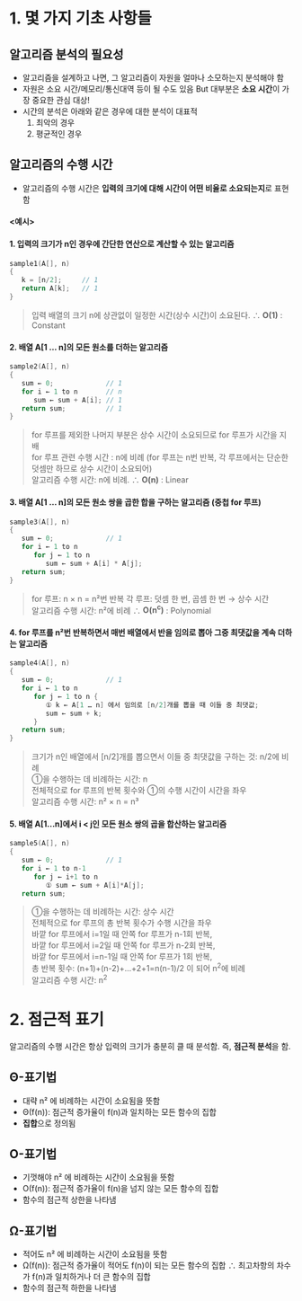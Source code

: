 # 1. 몇 가지 기초 사항들

## 알고리즘 분석의 필요성
- 알고리즘을 설계하고 나면, 그 알고리즘이 자원을 얼마나 소모하는지 분석해야 함  
- 자원은 소요 시간/메모리/통신대역 등이 될 수도 있음 But 대부분은 **소요 시간**이 가장 중요한 관심 대상!  
- 시간의 분석은 아래와 같은 경우에 대한 분석이 대표적  
  1. 최악의 경우  
  2. 평균적인 경우  

## 알고리즘의 수행 시간  
- 알고리즘의 수행 시간은 **입력의 크기에 대해 시간이 어떤 비율로 소요되는지**로 표현함    
#### <예시> ####
#### 1. 입력의 크기가 n인 경우에 간단한 연산으로 계산할 수 있는 알고리즘  ####
```c
sample1(A[], n)
{
   k = [n/2];     // 1
   return A[k];   // 1
}
```
> 입력 배열의 크기 n에 상관없이 일정한 시간(상수 시간)이 소요된다. ∴ **O(1)** : Constant   
  
  
#### 2. 배열 A[1 … n]의 모든 원소를 더하는 알고리즘 ####   
```c
sample2(A[], n)
{
   sum ← 0;             // 1
   for i ← 1 to n       // n
      sum ← sum + A[i]; // 1
   return sum;          // 1
}
```
> for 루프를 제외한 나머지 부분은 상수 시간이 소요되므로 for 루프가 시간을 지배  
> for 루프 관련 수행 시간 : n에 비례 (for 루프는 n번 반복, 각 루프에서는 단순한 덧셈만 하므로 상수 시간이 소요되어)  
> 알고리즘 수행 시간: n에 비례. ∴ **O(n)** : Linear  
  
  
#### 3. 배열 A[1 … n]의 모든 원소 쌍을 곱한 합을 구하는 알고리즘 (중첩 for 루프)  ####  
```c
sample3(A[], n)
{
   sum ← 0;             // 1
   for i ← 1 to n
      for j ← 1 to n
         sum ← sum + A[i] * A[j];
   return sum;
}
```
> for 루프: n × n = n²번 반복
> 각 루프: 덧셈 한 번, 곱셈 한 번 → 상수 시간  
> 알고리즘 수행 시간: n²에 비례   ∴ **O(n<sup>c</sup>)** : Polynomial  
  
    
#### 4. for 루프를 n²번 반복하면서 매번 배열에서 반을 임의로 뽑아 그중 최댓값을 계속 더하는 알고리즘
```c
sample4(A[], n)
{
   sum ← 0;             // 1
   for i ← 1 to n
      for j ← 1 to n {
         ① k ← A[1 … n] 에서 임의로 [n/2]개를 뽑을 때 이들 중 최댓값;
         sum ← sum + k;
      }
   return sum;
}
```  
> 크기가 n인 배열에서 [n/2]개를 뽑으면서 이들 중 최댓값을 구하는 것: n/2에 비례    
> ①을 수행하는 데 비례하는 시간: n  
> 전체적으로 for 루프의 반복 횟수와 ①의 수행 시간이 시간을 좌우  
> 알고리즘 수행 시간: n² × n = n³   
  
#### 5. 배열 A[1...n]에서 i < j인 모든 원소 쌍의 곱을 합산하는 알고리즘
```c
sample5(A[], n)
{
   sum ← 0;             // 1
   for i ← 1 to n-1
      for j ← i+1 to n
         ① sum ← sum + A[i]*A[j];
   return sum;
```  
> ①을 수행하는 데 비례하는 시간: 상수 시간    
> 전체적으로 for 루프의 총 반복 횟수가 수행 시간을 좌우   
> 바깥 for 루프에서 i=1일 때 안쪽 for 루프가 n-1회 반복,  
> 바깥 for 루프에서 i=2일 때 안쪽 for 루프가 n-2회 반복,  
> 바깥 for 루프에서 i=n-1일 때 안쪽 for 루프가 1회 반복,  
> 총 반복 횟수: (n+1)+(n-2)+...+2+1=n(n-1)/2 이 되어 n<sup>2</sup>에 비례  
> 알고리즘 수행 시간: n<sup>2</sup>  
  
# 2. 점근적 표기  
알고리즘의 수행 시간은 항상 입력의 크기가 충분히 클 때 분석함.  즉, **점근적 분석**을 함.  
  
## Θ-표기법  
- 대략 n² 에 비례하는 시간이 소요됨을 뜻함  
- Θ(f(n)): 점근적 증가율이 f(n)과 일치하는 모든 함수의 집합  
- **집합**으로 정의됨  
  
## Ο-표기법
- 기껏해야 n² 에 비례하는 시간이 소요됨을 뜻함  
- Ο(f(n)): 점근적 증가율이 f(n)을 넘지 않는 모든 함수의 집합 
- 함수의 점근적 상한을 나타냄  
  
## Ω-표기법  
- 적어도 n² 에 비례하는 시간이 소요됨을 뜻함  
- Ω(f(n)): 점근적 증가율이 적어도 f(n)이 되는 모든 함수의 집합  ∴ 최고차항의 차수가 f(n)과 일치하거나 더 큰 함수의 집합  
- 함수의 점근적 하한을 나타냄  
